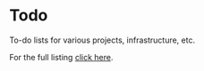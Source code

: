 # Todo

To-do lists for various projects, infrastructure, etc.

For the full listing [click here](blob/main/index.md).

<!--
vim: ts=2 sw=2 et fdm=marker :
-->
